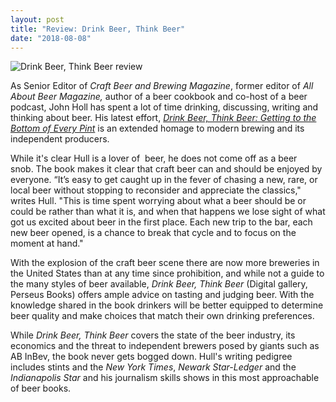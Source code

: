 ```yaml
---
layout: post
title: "Review: Drink Beer, Think Beer"
date: "2018-08-08"
---
```


![Drink Beer, Think Beer review](images/41KCrGfaijL-132x200.jpg)

As Senior Editor of _Craft Beer and Brewing Magazine_, former editor of _All About Beer Magazine,_ author of a beer cookbook and co-host of a beer podcast, John Holl has spent a lot of time drinking, discussing, writing and thinking about beer. His latest effort, [_Drink Beer, Think Beer: Getting to the Bottom of Every Pint_](https://amzn.to/2nln4eK) is an extended homage to modern brewing and its independent producers.

While it's clear Hull is a lover of  beer, he does not come off as a beer snob. The book makes it clear that craft beer can and should be enjoyed by everyone. “It’s easy to get caught up in the fever of chasing a new, rare, or local beer without stopping to reconsider and appreciate the classics," writes Hull. "This is time spent worrying about what a beer should be or could be rather than what it is, and when that happens we lose sight of what got us excited about beer in the first place. Each new trip to the bar, each new beer opened, is a chance to break that cycle and to focus on the moment at hand."

With the explosion of the craft beer scene there are now more breweries in the United States than at any time since prohibition, and while not a guide to the many styles of beer available, _Drink Beer, Think Beer_ (Digital gallery, Perseus Books) offers ample advice on tasting and judging beer. With the knowledge shared in the book drinkers will be better equipped to determine beer quality and make choices that match their own drinking preferences.

While _Drink Beer, Think Beer_ covers the state of the beer industry, its economics and the threat to independent brewers posed by giants such as AB InBev, the book never gets bogged down. Hull's writing pedigree includes stints and the _New York Times_, _Newark Star-Ledger_ and the _Indianapolis Star_ and his journalism skills shows in this most approachable of beer books.
